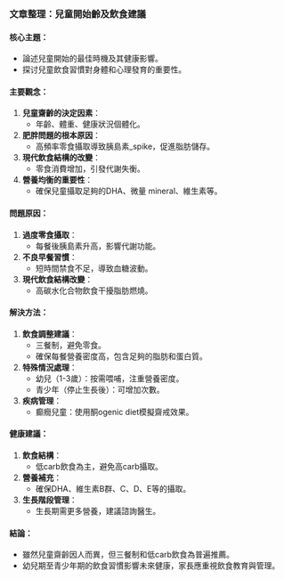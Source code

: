 ### 文章整理：兒童開始齡及飲食建議

#### 核心主題：
- 論述兒童開始的最佳時機及其健康影響。
- 探讨兒童飲食習慣對身體和心理發育的重要性。

#### 主要觀念：
1. **兒童齋齡的決定因素**：
   - 年齡、體重、健康狀況個體化。
2. **肥胖問題的根本原因**：
   - 高頻率零食攝取導致胰島素_spike，促進脂肪儲存。
3. **現代飲食結構的改變**：
   - 零食消費增加，引發代謝失衡。
4. **營養均衡的重要性**：
   - 確保兒童攝取足夠的DHA、微量 mineral、維生素等。

#### 問題原因：
1. **過度零食攝取**：
   - 每餐後胰島素升高，影響代謝功能。
2. **不良早餐習慣**：
   - 短時間禁食不足，導致血糖波動。
3. **現代飲食結構改變**：
   - 高碳水化合物飲食干擾脂肪燃燒。

#### 解決方法：
1. **飲食調整建議**：
   - 三餐制，避免零食。
   - 確保每餐營養密度高，包含足夠的脂肪和蛋白質。
2. **特殊情況處理**：
   - 幼兒（1-3歲）：按需喂哺，注重營養密度。
   - 青少年（停止生長後）：可增加次數。
3. **疾病管理**：
   - 癫癇兒童：使用酮ogenic diet模擬齋戒效果。

#### 健康建議：
1. **飲食結構**：
   - 低carb飲食為主，避免高carb攝取。
2. **營養補充**：
   - 確保DHA、維生素B群、C、D、E等的攝取。
3. **生長階段管理**：
   - 生長期需更多營養，建議諮詢醫生。

#### 結論：
- 雖然兒童齋齡因人而異，但三餐制和低carb飲食為普遍推薦。
- 幼兒期至青少年期的飲食習慣影響未來健康，家長應重視飲食教育與管理。